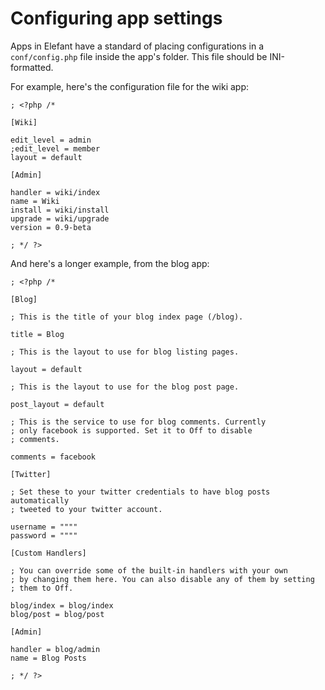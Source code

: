 # Configuring app settings

Apps in Elefant have a standard of placing configurations in a `conf/config.php` file inside the app's folder. This file should be INI-formatted.

For example, here's the configuration file for the wiki app:

	; <?php /*
	
	[Wiki]
	
	edit_level = admin
	;edit_level = member
	layout = default
	
	[Admin]
	
	handler = wiki/index
	name = Wiki
	install = wiki/install
	upgrade = wiki/upgrade
	version = 0.9-beta
	
	; */ ?>

And here's a longer example, from the blog app:

	; <?php /*
	
	[Blog]
	
	; This is the title of your blog index page (/blog).
	
	title = Blog
	
	; This is the layout to use for blog listing pages.
	
	layout = default
	
	; This is the layout to use for the blog post page.
	
	post_layout = default
	
	; This is the service to use for blog comments. Currently
	; only facebook is supported. Set it to Off to disable
	; comments.
	
	comments = facebook
	
	[Twitter]
	
	; Set these to your twitter credentials to have blog posts automatically
	; tweeted to your twitter account.
	
	username = """"
	password = """"
	
	[Custom Handlers]
	
	; You can override some of the built-in handlers with your own
	; by changing them here. You can also disable any of them by setting
	; them to Off.
	
	blog/index = blog/index
	blog/post = blog/post
	
	[Admin]
	
	handler = blog/admin
	name = Blog Posts
	
	; */ ?>
